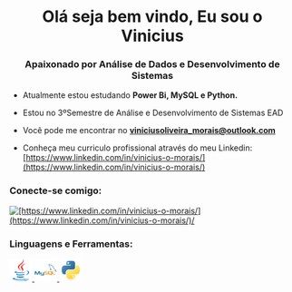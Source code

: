 <h1 align="center">Olá seja bem vindo, Eu sou o Vinicius</h1>
<h3 align="center">Apaixonado por Análise de Dados e Desenvolvimento de Sistemas</h3>

- Atualmente estou estudando **Power Bi, MySQL e Python.**
- Estou no 3ºSemestre de Análise e Desenvolvimento de Sistemas EAD
- Você pode me encontrar no **viniciusoliveira_morais@outlook.com**

- Conheça meu curriculo profissional através do meu Linkedin: [https://www.linkedin.com/in/vinicius-o-morais/](https://www.linkedin.com/in/vinicius-o-morais/)

<h3 align="left">Conecte-se comigo:</h3>
<p align="left">
<a href="https://www.linkedin.com/in/vinicius-o-morais/" target="blank"><img align="center" src="https://raw.githubusercontent.com/rahuldkjain/github-profile-readme-generator/master/src/images/icons/Social/linked-in-alt.svg" alt="[https://www.linkedin.com/in/vinicius-o-morais/](https://www.linkedin.com/in/vinicius-o-morais/)/" height="30" width="40" /></a>
</p>

<h3 align="left">Linguagens e Ferramentas:</h3>
<p align="left"> <a href="https://www.java.com" target="_blank" rel="noreferrer"> <img src="https://raw.githubusercontent.com/devicons/devicon/master/icons/java/java-original.svg" alt="java" width="40" height="40"/> </a> <a href="https://www.mysql.com/" target="_blank" rel="noreferrer"> <img src="https://raw.githubusercontent.com/devicons/devicon/master/icons/mysql/mysql-original-wordmark.svg" alt="mysql" width="40" height="40"/> </a> <a href="https://www.python.org" target="_blank" rel="noreferrer"> <img src="https://raw.githubusercontent.com/devicons/devicon/master/icons/python/python-original.svg" alt="python" width="40" height="40"/> </a> </p>

